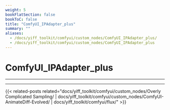 ```yaml
---
weight: 5
bookFlatSection: false
bookToC: false
title: "ComfyUI_IPAdapter_plus"
summary: ""
aliases:
  - /docs/yiff_toolkit/comfyui/custom_nodes/ComfyUI_IPAdapter_plus/
  - /docs/yiff_toolkit/comfyui/custom_nodes/ComfyUI_IPAdapter_plus
---
```


<!--markdownlint-disable MD025 MD033 -->

# ComfyUI_IPAdapter_plus

---

---

<!--
HUGO_SEARCH_EXCLUDE_START
-->
{{< related-posts related="docs/yiff_toolkit/comfyui/custom_nodes/Overly Complicated Sampling/ | docs/yiff_toolkit/comfyui/custom_nodes/ComfyUI-AnimateDiff-Evolved/ | docs/yiff_toolkit/comfyui/flux/" >}}
<!--
HUGO_SEARCH_EXCLUDE_END
-->
